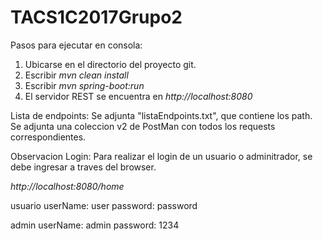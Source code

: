 # TACS1C2017Grupo2

Pasos para ejecutar en consola:

1. Ubicarse en el directorio del proyecto git.
2. Escribir *mvn clean install*
3. Escribir *mvn spring-boot:run*
4. El servidor REST se encuentra en *http://localhost:8080*

Lista de endpoints: 
Se adjunta "listaEndpoints.txt", que contiene los path.
Se adjunta una coleccion v2 de PostMan con todos los requests correspondientes.

Observacion Login:
Para realizar el login de un usuario o adminitrador, se debe ingresar a traves del browser.
	
*http://localhost:8080/home*

usuario
	userName: user
	password: password

admin
	userName: admin
	password: 1234
